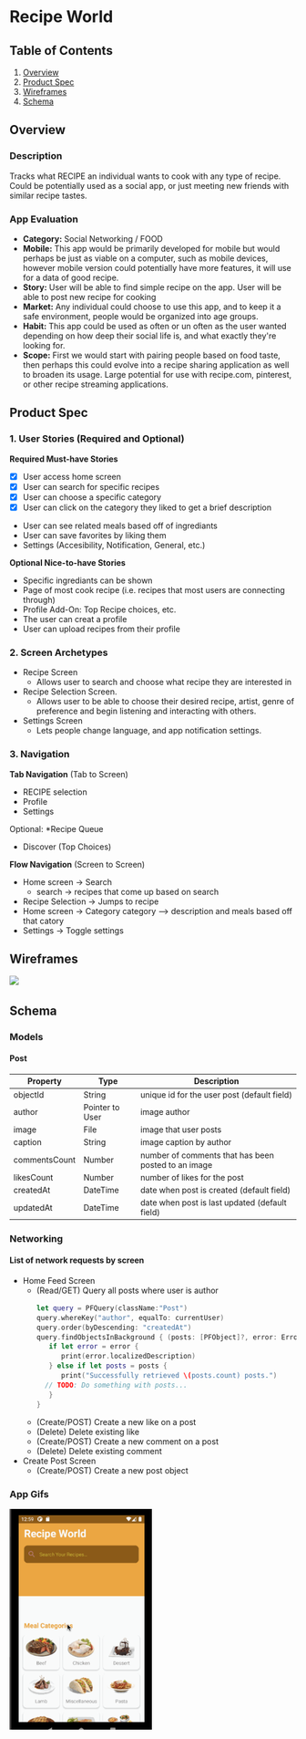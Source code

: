 # Recipe World

## Table of Contents
1. [Overview](#Overview)
1. [Product Spec](#Product-Spec)
1. [Wireframes](#Wireframes)
1. [Schema](#Schema)

## Overview
### Description
Tracks what RECIPE an individual wants to cook with any type of recipe.  Could be potentially used as a social app, or just meeting new friends with similar recipe tastes.

### App Evaluation
- **Category:** Social Networking / FOOD
- **Mobile:** This app would be primarily developed for mobile but would perhaps be just as viable on a computer, such as mobile devices, however mobile version could potentially have more features, it will use for a data of good recipe.
- **Story:** User will be able to find simple recipe on the app. User will be able to post new recipe for cooking
- **Market:** Any individual could choose to use this app, and to keep it a safe environment, people would be organized into age groups.
- **Habit:** This app could be used as often or un often as the user wanted depending on how deep their social life is, and what exactly they're looking for.
- **Scope:** First we would start with pairing people based on food  taste, then perhaps this could evolve into a recipe sharing application as well to broaden its usage. Large potential for use with recipe.com, pinterest, or other recipe streaming applications.

## Product Spec
### 1. User Stories (Required and Optional)

**Required Must-have Stories**

- [X] User access home screen
- [X] User can search for specific recipes
- [X] User can choose a specific category
- [X] User can click on the category they liked to get a brief description
* User can see related meals based off of ingrediants
* User can save favorites by liking them
* Settings (Accesibility, Notification, General, etc.)

**Optional Nice-to-have Stories**

* Specific ingrediants can be shown
* Page of most cook recipe (i.e. recipes that most users are connecting through)
* Profile Add-On: Top Recipe choices, etc.
* The user can creat a profile
* User can upload recipes from their profile

### 2. Screen Archetypes

* Recipe Screen 
   * Allows user to search and choose what recipe they are interested in
* Recipe Selection Screen.
   * Allows user to be able to choose their desired recipe, artist, genre of preference and begin listening and interacting with others.
* Settings Screen
   * Lets people change language, and app notification settings.

### 3. Navigation

**Tab Navigation** (Tab to Screen)

* RECIPE selection
* Profile
* Settings

Optional:
*Recipe Queue
* Discover (Top Choices)

**Flow Navigation** (Screen to Screen)
* Home screen -> Search
  * search -> recipes that come up based on search
* Recipe Selection -> Jumps to recipe
* Home screen -> Category
  category --> description and meals based off that catory
* Settings -> Toggle settings

## Wireframes
<img src="IMG_3986.HEIC" width=800><br>


## Schema 
### Models
#### Post

   | Property      | Type     | Description |
   | ------------- | -------- | ------------|
   | objectId      | String   | unique id for the user post (default field) |
   | author        | Pointer to User| image author |
   | image         | File     | image that user posts |
   | caption       | String   | image caption by author |
   | commentsCount | Number   | number of comments that has been posted to an image |
   | likesCount    | Number   | number of likes for the post |
   | createdAt     | DateTime | date when post is created (default field) |
   | updatedAt     | DateTime | date when post is last updated (default field) |
### Networking
#### List of network requests by screen
   - Home Feed Screen
      - (Read/GET) Query all posts where user is author
         ```swift
         let query = PFQuery(className:"Post")
         query.whereKey("author", equalTo: currentUser)
         query.order(byDescending: "createdAt")
         query.findObjectsInBackground { (posts: [PFObject]?, error: Error?) in
            if let error = error { 
               print(error.localizedDescription)
            } else if let posts = posts {
               print("Successfully retrieved \(posts.count) posts.")
           // TODO: Do something with posts...
            }
         }
         ```
      - (Create/POST) Create a new like on a post
      - (Delete) Delete existing like
      - (Create/POST) Create a new comment on a post
      - (Delete) Delete existing comment
   - Create Post Screen
      - (Create/POST) Create a new post object
 
   
### App Gifs
<img src="RecipeWorld.gif" width=250>

